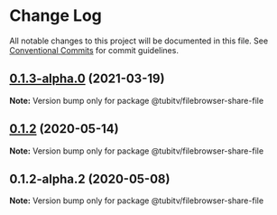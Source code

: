 # Change Log

All notable changes to this project will be documented in this file.
See [Conventional Commits](https://conventionalcommits.org) for commit guidelines.

## [0.1.3-alpha.0](https://github.com/Tubitv/jupyterlab-extensions/compare/@tubitv/filebrowser-share-file@0.1.2...@tubitv/filebrowser-share-file@0.1.3-alpha.0) (2021-03-19)

**Note:** Version bump only for package @tubitv/filebrowser-share-file





## [0.1.2](https://github.com/Tubitv/jupyterlab-extensions/compare/@tubitv/filebrowser-share-file@0.1.2-alpha.2...@tubitv/filebrowser-share-file@0.1.2) (2020-05-14)

**Note:** Version bump only for package @tubitv/filebrowser-share-file





## 0.1.2-alpha.2 (2020-05-08)

**Note:** Version bump only for package @tubitv/filebrowser-share-file
